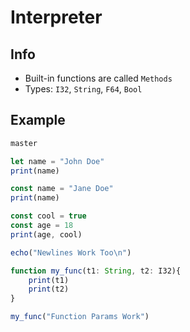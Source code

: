 # Interpreter

## Info

* Built-in functions are called `Methods`
* Types: `I32`, `String`, `F64`, `Bool`

## Example

```js
master

let name = "John Doe"
print(name)

const name = "Jane Doe"
print(name)

const cool = true
const age = 18
print(age, cool)

echo("Newlines Work Too\n")

function my_func(t1: String, t2: I32){
    print(t1)
    print(t2)
}

my_func("Function Params Work")
```
